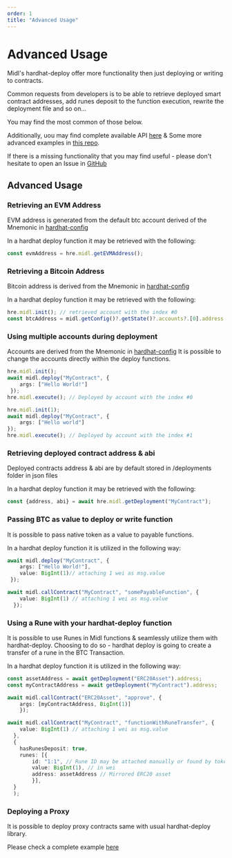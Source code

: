 ```yaml
---
order: 1
title: "Advanced Usage"
---
```


# Advanced Usage
Midl's hardhat-deploy offer more functionality then just deploying or writing to contracts.

Common requests from developers is to be able to retrieve deployed smart contract addresses, add runes deposit to the function execution, rewrite the deployment file and so on...

You may find the most common of those below.

Additionally, uou may find complete available API [here](./api.md) & Some more advanced examples in [this repo](https://github.com/midl-xyz/smart-contract-deploy-starter).


If there is a missing functionality that you may find useful - please don't hesitate to open an Issue in [GitHub](https://github.com/midl-xyz/midl-js)

## Advanced Usage

### Retrieving an EVM Address
EVM address is generated from the default btc account derived of the Mnemonic in [hardhat-config](./config.md)

In a hardhat deploy function it may be retrieved with the following:
```ts
const evmAddress = hre.midl.getEVMAddress();
```

### Retrieving a Bitcoin Address
Bitcoin address is derived from the Mnemonic in [hardhat-config](./config.md)

In a hardhat deploy function it may be retrieved with the following:
```ts
hre.midl.init(); // retrieved account with the index #0
const btcAddress = midl.getConfig()?.getState()?.accounts?.[0].address
```

### Using multiple accounts during deployment
Accounts are derived from the Mnemonic in [hardhat-config](./config.md)
It is possible to change the accounts directly within the deploy functions.

```ts
hre.midl.init();
await midl.deploy("MyContract", { 
    args: ["Hello World!"]
 });
hre.midl.execute(); // Deployed by account with the index #0

hre.midl.init(1);
await midl.deploy("MyContract", {
    args: ["Hello world"]
});
hre.midl.execute(); // Deployed by account with the index #1

```

### Retrieving deployed contract address & abi
Deployed contracts address & abi are by default stored in /deployments folder in json files

In a hardhat deploy function it may be retrieved with the following:
```ts
const {address, abi} = await hre.midl.getDeployment("MyContract");
```

### Passing BTC as value to deploy or write function
It is possible to pass native token as a value to payable functions.

In a hardhat deploy function it is utilized in the following way:
```ts
await midl.deploy("MyContract", { 
    args: ["Hello World!"], 
    value: BigInt(1)// attaching 1 wei as msg.value
 });

await midl.callContract("MyContract", "somePayableFunction", {
    value: BigInt(1) // attaching 1 wei as msg.value
  });
```

### Using a Rune with your hardhat-deploy function
It is possible to use Runes in Midl functions & seamlessly utilize them with hardhat-deploy. Choosing to do so - hardhat deploy is going to create a transfer of a rune in the BTC Transaction.

In a hardhat deploy function it is utilized in the following way:
```ts
const assetAddress = await getDeployment("ERC20Asset").address;
const myContractAddress = await getDeployment("MyContract").address;

await midl.callContract("ERC20Asset", "approve", { 
    args: [myContractAddress, BigInt(1)]
    });

await midl.callContract("MyContract", "functionWithRuneTransfer", {
    value: BigInt(1) // attaching 1 wei as msg.value
  },
  {
    hasRunesDeposit: true,
    runes: [{ 
        id: "1:1", // Rune ID may be attached manually or found by token address using midl-js-executor util
        value: BigInt(1), // in wei
        address: assetAddress // Mirrored ERC20 asset
        }],
  }
  );
```

### Deploying a Proxy
It is possible to deploy proxy contracts same with usual hardhat-deploy library.

Please check a complete example [here](TODO)
